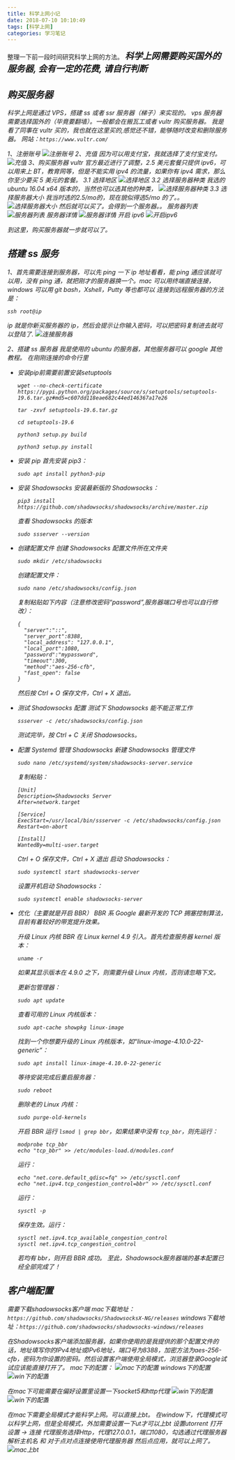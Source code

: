 ```yaml
---
title: 科学上网小记
date: 2018-07-10 10:10:49
tags: [科学上网]
categories: 学习笔记
---
```


整理一下前一段时间研究科学上网的方法。
<b style="font-size: 20px;"><i>科学上网需要购买国外的服务器, 会有一定的花费, 请自行判断<i></b>

## 购买服务器

科学上网是通过 VPS，搭建 ss 或者 ssr 服务器（梯子）来实现的。
vps 服务器需要选择国外的（毕竟要翻墙）。一般都会在搬瓦工或者 vultr 购买服务器。
我是看了同事在 vultr 买的，我也就在这里买的,感觉还不错，能够随时改变和删除服务器。
网站：`https://www.vultr.com/`

1、注册账号
![注册账号](https://github.com/kaisa911/studyNotes/blob/master/public/image/zhucezhanghao.png?raw=true)
2、充值
因为可以用支付宝，我就选择了支付宝支付。
![充值](https://github.com/kaisa911/studyNotes/blob/master/public/image/chongzhi.png?raw=true)
3、购买服务器
vultr 官方最近进行了调整，2.5 美元套餐只提供 ipv6，可以用来上 BT，教育网等，但是不能实用 ipv4 的流量，如果你有 ipv4 需求，那么你至少要买 5 美元的套餐。
3.1 选择地区
![选择地区](https://github.com/kaisa911/studyNotes/blob/master/public/image/fuwuqi01.png?raw=true)
3.2 选择服务器种类
我选的 ubuntu 16.04 x64 版本的，当然也可以选其他的种类，
![选择服务器种类](https://github.com/kaisa911/studyNotes/blob/master/public/image/fuwuqi02.png?raw=true)
3.3 选择服务器大小
我当时选的$2.5/mo 的，现在貌似得选$5/mo 的了。。
![选择服务器大小](https://github.com/kaisa911/studyNotes/blob/master/public/image/fuwuqi03.png?raw=true)
然后就可以买了。会得到一个服务器。。
服务器列表
![服务器列表](https://github.com/kaisa911/studyNotes/blob/master/public/image/fuwuqi04.png?raw=true)
服务器详情
![服务器详情](https://github.com/kaisa911/studyNotes/blob/master/public/image/fuwuqi05.png?raw=true)
开启 ipv6
![开启ipv6](https://github.com/kaisa911/studyNotes/blob/master/public/image/fuwuqi06.png?raw=true)

到这里，购买服务器就一步就可以了。

## 搭建 ss 服务

1、首先需要连接到服务器，可以先 ping 一下 ip 地址看看，能 ping 通应该就可以用，没有 ping 通，就把刚才的服务器换一个。mac 可以用终端直接连接，windows 可以用 git bash，Xshell，Putty 等也都可以
连接到远程服务器的方法是：

```
ssh root@ip
```

ip 就是你新买服务器的 ip，然后会提示让你输入密码，可以把密码复制进去就可以登陆了.
![连接服务器](https://github.com/kaisa911/studyNotes/blob/master/public/image/lianjie01.png?raw=true)

2、搭建 ss 服务器
我是使用的 ubuntu 的服务器，其他服务器可以 google 其他教程。
在刚刚连接的命令行里

- 安装pip前需要前置安装setuptools
  ```
  wget --no-check-certificate  https://pypi.python.org/packages/source/s/setuptools/setuptools-19.6.tar.gz#md5=c607dd118eae682c44ed146367a17e26

  tar -zxvf setuptools-19.6.tar.gz

  cd setuptools-19.6

  python3 setup.py build

  python3 setup.py install

  ```
- 安装 pip
  首先安装 pip3：
  ```
  sudo apt install python3-pip
  ```
- 安装 Shadowsocks
  安装最新版的 Shadowsocks：
  ```
  pip3 install https://github.com/shadowsocks/shadowsocks/archive/master.zip
  ```
  查看 Shadowsocks 的版本
  ```
  sudo ssserver --version
  ```
- 创建配置文件
  创建 Shadowsocks 配置文件所在文件夹
  ```
  sudo mkdir /etc/shadowsocks
  ```
  创建配置文件：
  ```
  sudo nano /etc/shadowsocks/config.json
  ```
  复制粘贴如下内容（注意修改密码“password”,服务器端口号也可以自行修改）：
  ```
  {
    "server":"::",
    "server_port":8388,
    "local_address": "127.0.0.1",
    "local_port":1080,
    "password":"mypassword",
    "timeout":300,
    "method":"aes-256-cfb",
    "fast_open": false
  }
  ```
  然后按 Ctrl + O 保存文件，Ctrl + X 退出。
- 测试 Shadowsocks 配置
  测试下 Shadowsocks 能不能正常工作
  ```
  ssserver -c /etc/shadowsocks/config.json
  ```
  测试完毕，按 Ctrl + C 关闭 Shadowsocks。
- 配置 Systemd 管理 Shadowsocks
  新建 Shadowsocks 管理文件

  ```
  sudo nano /etc/systemd/system/shadowsocks-server.service
  ```

  复制粘贴：

  ```
  [Unit]
  Description=Shadowsocks Server
  After=network.target

  [Service]
  ExecStart=/usr/local/bin/ssserver -c /etc/shadowsocks/config.json
  Restart=on-abort

  [Install]
  WantedBy=multi-user.target
  ```

  Ctrl + O 保存文件，Ctrl + X 退出
  启动 Shadowsocks：

  ```
  sudo systemctl start shadowsocks-server
  ```

  设置开机启动 Shadowsocks：

  ```
  sudo systemctl enable shadowsocks-server
  ```

- 优化（主要就是开启 BBR）
  BBR 系 Google 最新开发的 TCP 拥塞控制算法，目前有着较好的带宽提升效果。

  升级 Linux 内核
    BBR 在 Linux kernel 4.9 引入。首先检查服务器 kernel 版本：

  ```
  uname -r
  ```

  如果其显示版本在 4.9.0 之下，则需要升级 Linux 内核，否则请忽略下文。

  更新包管理器：

  ```
  sudo apt update
  ```

  查看可用的 Linux 内核版本：

  ```
  sudo apt-cache showpkg linux-image
  ```

  找到一个你想要升级的 Linux 内核版本，如“linux-image-4.10.0-22-generic”：

  ```
  sudo apt install linux-image-4.10.0-22-generic
  ```

  等待安装完成后重启服务器：

  ```
  sudo reboot
  ```

  删除老的 Linux 内核：

  ```
  sudo purge-old-kernels
  ```

  开启 BBR
    运行 `lsmod | grep bbr`，如果结果中没有 `tcp_bbr`，则先运行：

  ```
  modprobe tcp_bbr
  echo "tcp_bbr" >> /etc/modules-load.d/modules.conf
  ```

  运行：

  ```
  echo "net.core.default_qdisc=fq" >> /etc/sysctl.conf
  echo "net.ipv4.tcp_congestion_control=bbr" >> /etc/sysctl.conf
  ```

  运行：

  ```
  sysctl -p
  ```

  保存生效。运行：

  ```
  sysctl net.ipv4.tcp_available_congestion_control
  sysctl net.ipv4.tcp_congestion_control
  ```

  若均有 bbr，则开启 BBR 成功。
  至此，Shadowsock服务器端的基本配置已经全部完成了！

## 客户端配置
需要下载shadowsocks客户端
mac下载地址：`https://github.com/shadowsocks/ShadowsocksX-NG/releases`
windows下载地址：`https://github.com/shadowsocks/shadowsocks-windows/releases`

在Shadowsocks客户端添加服务器，如果你使用的是我提供的那个配置文件的话，地址填写你的IPv4地址或IPv6地址，端口号为8388，加密方法为aes-256-cfb，密码为你设置的密码。然后设置客户端使用全局模式，浏览器登录Google试试应该能直接打开了。
mac下的配置：
![mac下的配置](https://github.com/kaisa911/studyNotes/blob/master/public/image/kehuduan01.png?raw=true)
windows下的配置
![win下的配置](https://github.com/kaisa911/studyNotes/blob/master/public/image/kehuduan02.png?raw=true)

在mac下可能需要在偏好设置里设置一下socket5和http代理
![win下的配置](https://github.com/kaisa911/studyNotes/blob/master/public/image/macpeizhi01.png?raw=true)
![win下的配置](https://github.com/kaisa911/studyNotes/blob/master/public/image/macpeizhi02.png?raw=true)

在mac下需要全局模式才能科学上网。可以直接上bt。
在window下，代理模式可以科学上网，但是全局模式，外加需要设置一下ut才可以上bt
设置utorrent
打开设置 -> 连接
代理服务选择Http，代理127.0.0.1，端口1080，勾选通过代理服务器解析主机名 和 对于点对点连接使用代理服务器
然后点应用，就可以上网了。
![mac上bt](https://github.com/kaisa911/studyNotes/blob/master/public/image/bt01.png?raw=true)
